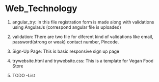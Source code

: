 # Web_Technology
1) angular_try:
      In this file registration form is made along with validations using AngularJs (correspond angular file is uploaded)
      
2) validation:
      There are two file for diferent kind of validations like email, password(strong or weak) contact number, Pincode.

3) Sign-Up Page:
      This is basic responsive sign up page 
      
4) trywebsite.html and trywebsite.css:
      This is a template for Vegan Food Store
      
5) TODO -List
